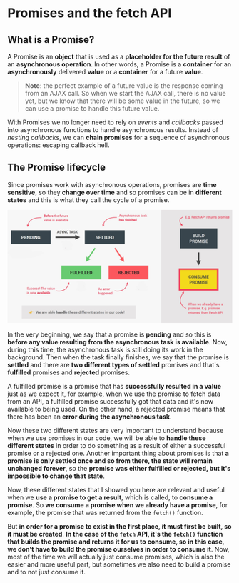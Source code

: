 # Promises and the fetch API

## What is a Promise?

A Promise is an **object** that is used as a **placeholder for the future result** of an **asynchronous operation**. In other words, a Promise is a **container** for an **asynchronously** delivered **value** or a **container** for a future **value**.

> **Note**: the perfect example of a future value is the response coming from an AJAX call. So when we start the AJAX call, there is no value yet, but we know that there will be some value in the future, so we can use a promise to handle this future value.

With Promises we no longer need to rely on _events_ and _callbacks_ passed into asynchronous functions to handle asynchronous results. Instead of _nesting callbacks_, we can **chain promises** for a sequence of asynchronous operations: escaping callback hell.

## The Promise lifecycle

Since promises work with asynchronous operations, promises are **time sensitive**, so they **change over time** and so promises can be in **different states** and this is what they call the cycle of a promise.

![asynchronous-promises1](../../img/asynchronous_promises1.jpg)

In the very beginning, we say that a promise is **pending** and so this is **before any value resulting from the asynchronous task is available**. Now, during this time, the asynchronous task is still doing its work in the background. Then when the task finally finishes, we say that the promise is **settled** and there are **two different types of settled** promises and that's **fulfilled** promises and **rejected** promises.

A fulfilled promise is a promise that has **successfully resulted in a value** just as we expect it, for example, when we use the promise to fetch data from an API, a fulfilled promise successfully got that data and it's now available to being used. On the other hand, a rejected promise means that there has been an **error during the asynchronous task**.

Now these two different states are very important to understand because when we use promises in our code, we will be able to **handle these different states** in order to do something as a result of either a successful promise or a rejected one. Another important thing about promises is that **a promise is only settled once and so from there, the state will remain unchanged forever**, so the **promise was either fulfilled or rejected, but it's impossible to change that state**.

Now, these different states that I showed you here are relevant and useful when we **use a promise to get a result**, which is called, to **consume a promise**. So **we consume a promise when we already have a promise**, for example, the promise that was returned from the `fetch()` function.

But **in order for a promise to exist in the first place, it must first be built, so it must be created**. **In the case of the `fetch` API, it's the `fetch()` function that builds the promise and returns it for us to consume, so in this case, we don't have to build the promise ourselves in order to consume it**. Now, most of the time we will actually just consume promises, which is also the easier and more useful part, but sometimes we also need to build a promise and to not just consume it.
